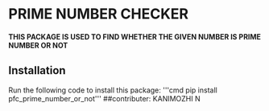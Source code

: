 # PRIME NUMBER CHECKER
#### THIS PACKAGE IS USED TO FIND WHETHER THE GIVEN NUMBER IS PRIME NUMBER OR NOT


## Installation 
Run the following code to install this package:
   '''cmd pip install pfc_prime_number_or_not'''
##contributer: KANIMOZHI N